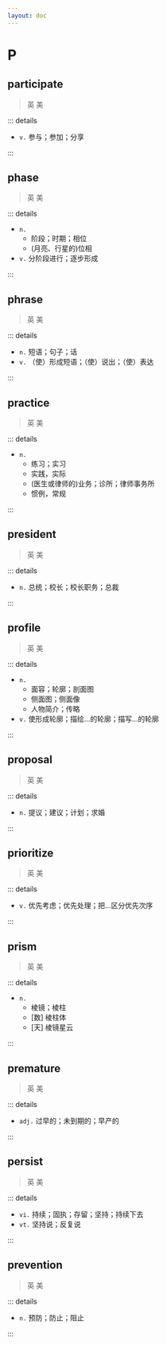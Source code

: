 ```yaml
---
layout: doc
---
```


# P

## participate
> 英 <Phonetic word="participate" lang="en-GB" phonetic="/pəˈtɪsɪpeɪt/"/>
> 美 <Phonetic word="participate" lang="en-US" phonetic="/pəˈtɪsɪpeɪt/"/>

::: details

- `v.` 参与；参加；分享

:::

## phase
> 英 <Phonetic word="phase" lang="en-GB" phonetic="/feɪz/"/>
> 美 <Phonetic word="phase" lang="en-US" phonetic="/feɪz/"/>

::: details

- `n.` 
    * 阶段；时期；相位
    * (月亮、行星的)位相
- `v.` 分阶段进行；逐步形成

:::

## phrase
> 英 <Phonetic word="phrase" lang="en-GB" phonetic="/'fræz/"/>
> 美 <Phonetic word="phrase" lang="en-US" phonetic="/'fræz/"/>

::: details

- `n.` 短语；句子；话
- `v.` （使）形成短语；（使）说出；（使）表达

:::

## practice
> 英 <Phonetic word="practice" lang="en-GB" phonetic="/ˈpræktɪs/"/>
> 美 <Phonetic word="practice" lang="en-US" phonetic="/ˈpræktɪs/"/>

::: details

- `n.` 
    * 练习；实习
    * 实践，实际
    * (医生或律师的)业务；诊所；律师事务所
    * 惯例，常规

:::

## president
> 英 <Phonetic word="president" lang="en-GB" phonetic="/ˈprezɪdənt/"/>
> 美 <Phonetic word="president" lang="en-US" phonetic="/ˈprezɪdənt/"/>

::: details

- `n.` 总统；校长；校长职务；总裁

:::

## profile
> 英 <Phonetic word="profile" lang="en-GB" phonetic="/'prəʊfɪl/"/>
> 美 <Phonetic word="profile" lang="en-US" phonetic="/'prəʊfɪl/"/>

::: details

- `n.` 
    * 面容；轮廓；剖面图
    * 侧面图；侧面像
    * 人物简介；传略
- `v.` 使形成轮廓；描绘…的轮廓；描写…的轮廓

:::

## proposal
> 英 <Phonetic word="proposal" lang="en-GB" phonetic="/prə'pəʊsəl/"/>
> 美 <Phonetic word="proposal" lang="en-US" phonetic="/prə'pɑːsəl/"/>

::: details

- `n.` 提议；建议；计划；求婚

:::

## prioritize
> 英 <Phonetic word="prioritize" lang="en-GB" phonetic="/prai'ɔritaiz/"/>
> 美 <Phonetic word="prioritize" lang="en-US" phonetic="/praɪ'ɔrətaɪz/"/>

::: details

- `v.` 优先考虑；优先处理；把…区分优先次序

:::

## prism
> 英 <Phonetic word="prism" lang="en-GB" phonetic="/'prɪz(ə)m/"/>
> 美 <Phonetic word="prism" lang="en-US" phonetic="/'prɪzəm/"/>

::: details

- `n.` 
    * 棱镜；棱柱
    * [数] 棱柱体
    * [天] 棱镜星云

:::

## premature
> 英 <Phonetic word="premature" lang="en-GB" phonetic="/ˈpremətʃə(r)/"/>
> 美 <Phonetic word="premature" lang="en-US" phonetic="/ˌpriːməˈtʃʊr/"/>

::: details

- `adj.` 过早的；未到期的；早产的

:::

## persist
> 英 <Phonetic word="persist" lang="en-GB" phonetic="/pə'sɪst/"/>
> 美 <Phonetic word="persist" lang="en-US" phonetic="/pə'sɪst/"/>

::: details

- `vi.` 持续；固执；存留；坚持；持续下去
- `vt.` 坚持说；反复说

:::

## prevention
> 英 <Phonetic word="prevention" lang="en-GB" phonetic="/prɪ'venʃn/"/>
> 美 <Phonetic word="prevention" lang="en-US" phonetic="/prɪ'venʃn/"/>

::: details

- `n.` 预防；防止；阻止

:::